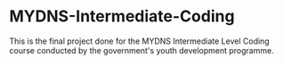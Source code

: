 # MYDNS-Intermediate-Coding
This is the final project done for the MYDNS Intermediate Level Coding course conducted by the government's youth development programme. 
